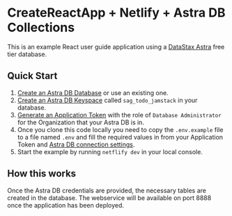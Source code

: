 # CreateReactApp + Netlify + Astra DB Collections

This is an example React user guide application using a [DataStax Astra](https://dtsx.io/2Yhvqtv) free tier database.

## Quick Start
1) [Create an Astra DB Database](https://github.com/DataStax-Examples/sample-app-template/blob/master/GETTING_STARTED.md#create-an-astra-db) or use an existing one.
2) [Create an Astra DB Keyspace](https://github.com/DataStax-Examples/sample-app-template/blob/master/GETTING_STARTED.md#create-an-astra-db-keyspace) called `sag_todo_jamstack` in your database.
3) [Generate an Application Token](https://github.com/DataStax-Examples/sample-app-template/blob/master/GETTING_STARTED.md#create-an-application-token) with the role of `Database Administrator` for the Organization that your Astra DB is in.
4) Once you clone this code locally you need to copy the `.env.example` file to a file named `.env` and fill the required values in from your Application Token and [Astra DB connection settings](https://github.com/DataStax-Examples/sample-app-template/blob/master/GETTING_STARTED.md#get-your-astra-db-connection-settings).
6) Start the example by running `netflify dev` in your local console.

## How this works
Once the Astra DB credentials are provided, the necessary tables are created in the database. The webservice will be available on port 8888 once the application has been deployed.